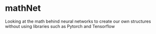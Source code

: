 # mathNet
Looking at the math behind neural networks to create our own structures without using libraries such as Pytorch and Tensorflow
